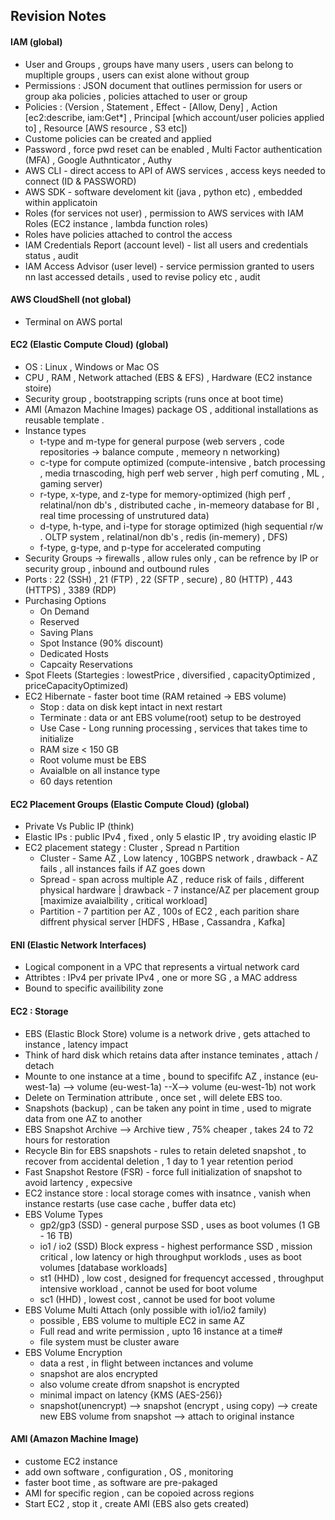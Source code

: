 ## Revision Notes

#### IAM (global)
- User and Groups , groups have many users ,  users can belong to mupltiple groups , users can exist alone without group
- Permissions : JSON document that outlines permission for users or group aka policies , policies attached to user or group
- Policies : (Version , Statement , Effect - [Allow, Deny] , Action [ec2:describe, iam:Get*] , Principal [which account/user policies applied to] ,  Resource [AWS resource , S3 etc])
- Custome policies can be created and applied
- Password , force pwd reset can be enabled , Multi Factor authentication (MFA) , Google Authnticator , Authy
- AWS CLI - direct access to API of AWS services , access keys needed to connect (ID & PASSWORD)
- AWS SDK - software develoment kit (java , python etc) , embedded within applicatoin
- Roles (for services not user) , permission to AWS services with IAM Roles (EC2 instance , lambda function roles)
- Roles have policies attached to control the access
- IAM Credentials Report (account level) - list all users and credentials status , audit
- IAM Access Advisor (user level) - service permission granted to users nn last accessed details , used to revise policy etc , audit

#### AWS CloudShell (not global)
- Terminal on AWS portal

#### EC2 (Elastic Compute Cloud) (global)
-  OS : Linux , Windows or Mac OS
-  CPU , RAM , Network attached (EBS & EFS) , Hardware (EC2 instance stoire)
-  Security group , bootstrapping scripts (runs once at boot time)
-  AMI (Amazon Machine Images) package OS , additional installations as reusable template .
-  Instance types
    * t-type and m-type for general purpose (web servers , code repositories -> balance compute , memeory n networking)
    * c-type for compute optimized (compute-intensive , batch processing , media trnascoding, high perf web server , high perf comuting , ML , gaming server)
    * r-type, x-type, and z-type for memory-optimized (high perf , relatinal/non db's , distributed cache , in-memeory database for BI , real time processing of unstrutured data)
    * d-type, h-type, and i-type for storage optimized (high sequential r/w . OLTP system , relatinal/non db's , redis (in-memery) , DFS)
    * f-type, g-type, and p-type for accelerated computing
-  Security Groups -> firewalls , allow rules only , can be refrence by IP or security group , inbound and outbound rules
-  Ports : 22 (SSH) , 21 (FTP) , 22 (SFTP , secure) , 80 (HTTP) , 443 (HTTPS) , 3389 (RDP)
-  Purchasing Options
   * On Demand 
   * Reserved
   * Saving Plans
   * Spot Instance (90% discount)
   * Dedicated Hosts
   * Capcaity Reservations
- Spot Fleets (Startegies : lowestPrice , diversified , capacityOptimized , priceCapacityOptimized)
- EC2 Hibernate - faster boot time (RAM retained -> EBS volume) 
   * Stop : data on disk kept intact in next restart 
   * Terminate : data or ant EBS volume(root) setup to be destroyed
   * Use Case - Long running processing , services that takes time to initialize
   * RAM size < 150 GB
   * Root volume must be EBS
   * Avaialble on all instance type
   * 60 days retention 

#### EC2 Placement Groups (Elastic Compute Cloud) (global)
- Private Vs Public IP (think)
- Elastic IPs : public IPv4 , fixed , only 5 elastic IP , try avoiding elastic IP
- EC2 placement stategy : Cluster ,  Spread n Partition
   * Cluster - Same AZ , Low latency , 10GBPS network , drawback - AZ fails , all instances fails if AZ goes down
   * Spread  - span across multiple AZ , reduce risk of fails , different physical hardware  | drawback - 7 instance/AZ per placement group [maximize avaialbility , critical workload]
   * Partition - 7 partition per AZ , 100s of EC2 , each parition share diffrent physical server [HDFS , HBase , Cassandra , Kafka]

#### ENI (Elastic Network Interfaces)
- Logical component in a VPC that represents a virtual network card
- Attribtes : IPv4 per private IPv4 , one or more SG , a MAC address
- Bound to specific availibility zone

#### EC2 : Storage
- EBS (Elastic Block Store) volume is a network drive , gets attached to instance , latency impact
- Think of hard disk which retains data after instance teminates , attach / detach 
- Mounte to one instance at a time , bound to specififc AZ , instance (eu-west-1a) --> volume (eu-west-1a) --X--> volume (eu-west-1b) not work
- Delete on Termination attribute , once set , will delete EBS too.
- Snapshots (backup) , can be taken any point in time , used to migrate data from one AZ to another
- EBS Snapshot Archive --> Archive tiew , 75% cheaper , takes 24 to 72 hours for restoration
- Recycle Bin for EBS snapshots - rules to retain deleted snapshot , to recover from accidental deletion , 1 day to 1 year retention period
- Fast Snapshot Restore (FSR) - force full initialization of snapshot to avoid lartency , expecsive
- EC2 instance store : local storage comes with insatnce , vanish when instance restarts (use case cache , buffer data etc)
- EBS Volume Types
   * gp2/gp3 (SSD) - general purpose SSD , uses as boot volumes (1 GB - 16 TB)
   * io1 / io2 (SSD) Block express - highest performance SSD , mission critical , low latency or high throughput worklods , uses as boot volumes [database workloads]
   * st1 (HHD) , low cost , designed for frequencyt accessed , throughput intensive workload , cannot be used for boot volume
   * sc1 (HHD) , lowest cost , cannot be used for boot volume
- EBS Volume Multi Attach (only possible with io1/io2 family)
   * possible , EBS volume to multiple EC2 in same AZ
   * Full read and write permission , upto 16 instance at a time#
   * file system must be cluster aware  
- EBS Volume Encryption
   * data a rest , in flight between inctances and volume
   * snapshot are alos encrypted
   * also volume create dfrom snapshot is encrypted
   * minimal impact on latency {KMS (AES-256)}
   * snapshot(unencrypt) --> snapshot (encrypt , using copy) --> create new EBS volume from snapshot --> attach to original instance

#### AMI (Amazon Machine Image)
- custome EC2 instance
- add own software , configuration , OS , monitoring
- faster boot time , as software are pre-pakaged
- AMI for specific region , can be copoied across regions
- Start EC2 , stop it , create AMI (EBS also gets created) 
